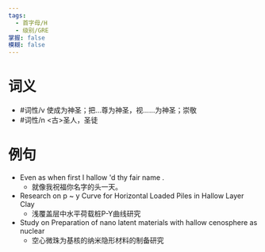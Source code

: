 ```yaml
---
tags:
  - 首字母/H
  - 级别/GRE
掌握: false
模糊: false
---
```

# 词义
- #词性/v  使成为神圣；把…尊为神圣，视……为神圣；崇敬
- #词性/n  <古>圣人，圣徒
# 例句
- Even as when first I hallow 'd thy fair name .
	- 就像我祝福你名字的头一天。
- Research on p ~ y Curve for Horizontal Loaded Piles in Hallow Layer Clay
	- 浅覆盖层中水平荷载桩P-Y曲线研究
- Study on Preparation of nano latent materials with hallow cenosphere as nuclear
	- 空心微珠为基核的纳米隐形材料的制备研究
